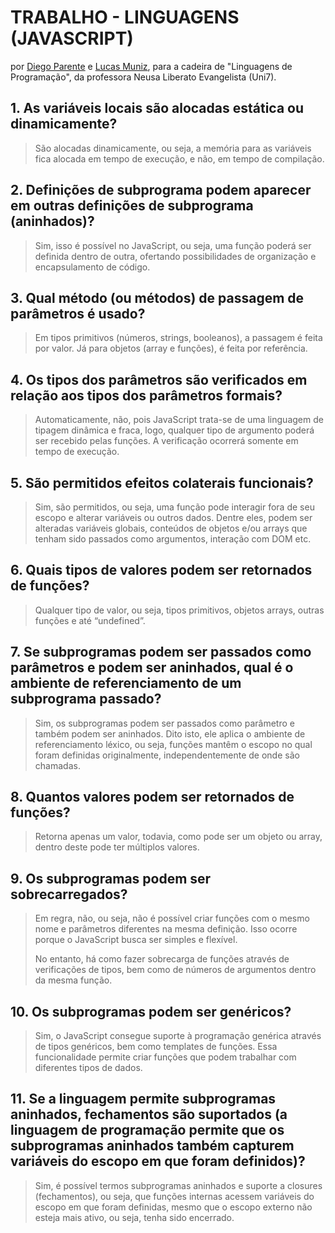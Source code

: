 # TRABALHO - LINGUAGENS (JAVASCRIPT)
por <a href="https://github.com/dgomp/">Diego Parente</a> e <a href="https://github.com/lucasMunizt/">Lucas Muniz</a>, para a cadeira de "Linguagens de Programação", da professora Neusa Liberato Evangelista (Uni7).


## 1. As variáveis locais são alocadas estática ou dinamicamente?	

> São alocadas dinamicamente, ou seja, a memória para as variáveis fica alocada em tempo de execução, e não, em tempo de compilação.


## 2. Definições de subprograma podem aparecer em outras definições de subprograma (aninhados)?

> Sim, isso é possível no JavaScript, ou seja, uma função poderá ser definida dentro de outra, ofertando possibilidades de organização e encapsulamento de código.


## 3. Qual método (ou métodos) de passagem de parâmetros é usado?

> Em tipos primitivos (números, strings, booleanos), a passagem é feita por valor. Já para objetos (array e funções), é feita por referência.


## 4. Os tipos dos parâmetros são verificados em relação aos tipos dos parâmetros formais?

> Automaticamente, não, pois JavaScript trata-se de uma linguagem de tipagem dinâmica e fraca, logo, qualquer tipo de argumento poderá ser recebido pelas funções. A verificação ocorrerá somente em tempo de execução.


## 5. São permitidos efeitos colaterais funcionais?
  
> Sim, são permitidos, ou seja, uma função pode interagir fora de seu escopo e alterar variáveis ou outros dados. Dentre eles, podem ser alteradas variáveis globais, conteúdos de objetos e/ou arrays que tenham sido passados como argumentos, interação com DOM etc.


## 6. Quais tipos de valores podem ser retornados de funções?
  
> Qualquer tipo de valor, ou seja, tipos primitivos, objetos arrays, outras funções e até “undefined”.


## 7. Se subprogramas podem ser passados como parâmetros e podem ser aninhados, qual é o ambiente de referenciamento de um subprograma passado?

> Sim, os subprogramas podem ser passados como parâmetro e também podem ser aninhados. Dito isto, ele aplica o ambiente de referenciamento léxico, ou seja, funções mantêm o escopo no qual foram definidas originalmente, independentemente de onde são chamadas.


## 8. Quantos valores podem ser retornados de funções?

> Retorna apenas um valor, todavia, como pode ser um objeto ou array, dentro deste pode ter múltiplos valores.


## 9. Os subprogramas podem ser sobrecarregados?

> Em regra, não, ou seja, não é possível criar funções com o mesmo nome e parâmetros diferentes na mesma definição. Isso ocorre porque o JavaScript busca ser simples e flexível.
>
> No entanto, há como fazer sobrecarga de funções através de verificações de tipos, bem como de números de argumentos dentro da mesma função.


## 10. Os subprogramas podem ser genéricos?

> Sim, o JavaScript consegue suporte à programação genérica através de tipos genéricos, bem como templates de funções. Essa funcionalidade permite criar funções que podem trabalhar com diferentes tipos de dados.


## 11. Se a linguagem permite subprogramas aninhados, fechamentos são suportados (a linguagem de programação permite que os subprogramas aninhados também capturem variáveis do escopo em que foram definidos)?

> Sim, é possível termos subprogramas aninhados e suporte a closures (fechamentos), ou seja, que funções internas acessem variáveis do escopo em que foram definidas, mesmo que o escopo externo não esteja mais ativo, ou seja, tenha sido encerrado.
